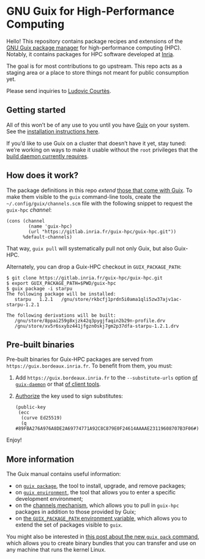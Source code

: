 GNU Guix for High-Performance Computing
===========================================

Hello!  This repository contains package recipes and extensions of the
[GNU Guix package manager](https://gnu.org/s/guix) for high-performance
computing (HPC).  Notably, it contains packages for HPC software
developed at [Inria](https://www.inria.fr/en).

The goal is for most contributions to go upstream.  This repo acts as a
staging area or a place to store things not meant for public consumption
yet.

Please send inquiries to
[Ludovic Courtès](mailto:ludovic.courtes@inria.fr).

## Getting started

All of this won’t be of any use to you until you have
[Guix](https://gnu.org/s/guix) on your system.  See the
[installation instructions here](https://www.gnu.org/software/guix/manual/html_node/Binary-Installation.html).

If you’d like to use Guix on a cluster that doesn’t have it yet, stay
tuned: we’re working on ways to make it usable without the `root`
privileges that the
[build daemon currently requires](https://www.gnu.org/software/guix/manual/html_node/Build-Environment-Setup.html).

## How does it work?

The package definitions in this repo _extend_ [those that come with
Guix](https://gnu.org/s/guix/packages).  To make them visible to the
`guix` command-line tools, create the `~/.config/guix/channels.scm` file
with the following snippet to request the `guix-hpc` _channel_:

```
(cons (channel
        (name 'guix-hpc)
        (url "https://gitlab.inria.fr/guix-hpc/guix-hpc.git"))
      %default-channels)
```

That way, `guix pull` will systematically pull not only Guix, but also
Guix-HPC.

Alternately, you can drop a Guix-HPC checkout in `GUIX_PACKAGE_PATH`:

```
$ git clone https://gitlab.inria.fr/guix-hpc/guix-hpc.git
$ export GUIX_PACKAGE_PATH=$PWD/guix-hpc
$ guix package -i starpu
The following package will be installed:
   starpu	1.2.1	/gnu/store/rkbcfj1prdn5i0ama1qli5zw37ajv1ac-starpu-1.2.1

The following derivations will be built:
   /gnu/store/8ppai259g8xjzk42q3pygjfaqin2b29n-profile.drv
   /gnu/store/xv5r6sxybz441jfgzn0skj7gm2p37dfa-starpu-1.2.1.drv
```

## Pre-built binaries

Pre-built binaries for Guix-HPC packages are served from
`https://guix.bordeaux.inria.fr`.  To benefit from them, you must:

  1. Add `https://guix.bordeaux.inria.fr` to the `--substitute-urls`
     option [of
     `guix-daemon`](https://www.gnu.org/software/guix/manual/en/html_node/Invoking-guix_002ddaemon.html#daemon_002dsubstitute_002durls)
     or that [of client
     tools](https://www.gnu.org/software/guix/manual/en/html_node/Common-Build-Options.html#client_002dsubstitute_002durls).

  2. [Authorize](https://www.gnu.org/software/guix/manual/en/html_node/Substitute-Server-Authorization.html)
     the key used to sign substitutes:

	 ```
	 (public-key
	  (ecc
	   (curve Ed25519)
	   (q #89FBA276A976A8DE2A69774771A92C8C879E0F24614AAAAE23119608707B3F06#)))
	 ```

Enjoy!

## More information

The Guix manual contains useful information:

  * on
    [`guix package`](https://www.gnu.org/software/guix/manual/html_node/Invoking-guix-package.html),
    the tool to install, upgrade, and remove packages;
  * on
    [`guix environment`](https://www.gnu.org/software/guix/manual/html_node/Invoking-guix-environment.html),
    the tool that allows you to enter a specific development
    environment;
  * on the [channels
    mechanism](https://www.gnu.org/software/guix/manual/en/html_node/Channels.html),
    which allows you to pull in `guix-hpc` packages in addition to those
    provided by Guix;
  * on
    [the `GUIX_PACKAGE_PATH` environment variable](https://www.gnu.org/software/guix/manual/html_node/Package-Modules.html#index-GUIX_005fPACKAGE_005fPATH),
    which allows you to extend the set of packages visible to `guix`.

You might also be interested in
[this post about the new `guix pack` command](https://www.gnu.org/software/guix/news/creating-bundles-with-guix-pack.html),
which allows you to create binary bundles that you can transfer and use
on any machine that runs the kernel Linux.

